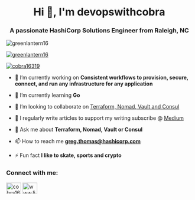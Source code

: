 <h1 align="center">Hi 👋, I'm devopswithcobra</h1>
<h3 align="center">A passionate HashiCorp Solutions Engineer from Raleigh, NC</h3>

<p align="left"> <img src="https://komarev.com/ghpvc/?username=greenlantern16&label=Profile%20views&color=0e75b6&style=flat" alt="greenlantern16" /> </p>

<p align="left"> <a href="https://github.com/ryo-ma/github-profile-trophy"><img src="https://github-profile-trophy.vercel.app/?username=greenlantern16" alt="greenlantern16" /></a> </p>

<p align="left"> <a href="https://twitter.com/cobra16319" target="blank"><img src="https://img.shields.io/twitter/follow/cobra16319?logo=twitter&style=for-the-badge" alt="cobra16319" /></a> </p>

- 🔭 I’m currently working on **Consistent workflows to provision, secure, connect, and run any infrastructure for any application**

- 🌱 I’m currently learning **Go**

- 👯 I’m looking to collaborate on [Terraform, Nomad, Vault and Consul](https://github.com/hashicorp)

- 📝 I regularly write articles to support my writing subscribe @ [Medium](http://cobra16.medium.com/membership)

- 💬 Ask me about **Terraform, Nomad, Vault or Consul**

- 📫 How to reach me **greg.thomas@hashicorp.com**

- ⚡ Fun fact **I like to skate, sports and crypto**

<h3 align="left">Connect with me:</h3>
<p align="left">
<a href="https://twitter.com/cobra16319" target="blank"><img align="center" src="https://raw.githubusercontent.com/rahuldkjain/github-profile-readme-generator/master/src/images/icons/Social/twitter.svg" alt="cobra16319" height="30" width="40" /></a>
<a href="https://linkedin.com/in/gregawscsa" target="blank"><img align="center" src="https://raw.githubusercontent.com/rahuldkjain/github-profile-readme-generator/master/src/images/icons/Social/linked-in-alt.svg" alt="www.linkedin.com/in/gregawscsa" height="30" width="40" /></a>
</p>

